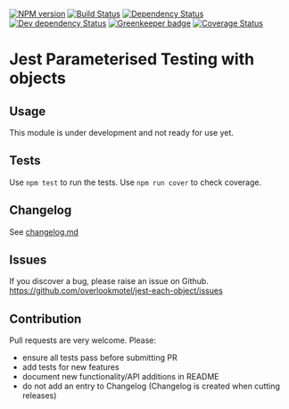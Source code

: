 [![NPM version](https://img.shields.io/npm/v/jest-each-object.svg)](https://www.npmjs.com/package/jest-each-object)
[![Build Status](https://img.shields.io/travis/overlookmotel/jest-each-object/master.svg)](http://travis-ci.org/overlookmotel/jest-each-object)
[![Dependency Status](https://img.shields.io/david/overlookmotel/jest-each-object.svg)](https://david-dm.org/overlookmotel/jest-each-object)
[![Dev dependency Status](https://img.shields.io/david/dev/overlookmotel/jest-each-object.svg)](https://david-dm.org/overlookmotel/jest-each-object)
[![Greenkeeper badge](https://badges.greenkeeper.io/overlookmotel/jest-each-object.svg)](https://greenkeeper.io/)
[![Coverage Status](https://img.shields.io/coveralls/overlookmotel/jest-each-object/master.svg)](https://coveralls.io/r/overlookmotel/jest-each-object)

# Jest Parameterised Testing with objects

## Usage

This module is under development and not ready for use yet.

## Tests

Use `npm test` to run the tests. Use `npm run cover` to check coverage.

## Changelog

See [changelog.md](https://github.com/overlookmotel/jest-each-object/blob/master/changelog.md)

## Issues

If you discover a bug, please raise an issue on Github. https://github.com/overlookmotel/jest-each-object/issues

## Contribution

Pull requests are very welcome. Please:

* ensure all tests pass before submitting PR
* add tests for new features
* document new functionality/API additions in README
* do not add an entry to Changelog (Changelog is created when cutting releases)
